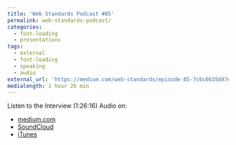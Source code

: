 ```yaml
---
title: 'Web Standards Podcast #85'
permalink: web-standards-podcast/
categories:
  - font-loading
  - presentations
tags:
  - external
  - font-loading
  - speaking
  - audio
external_url: 'https://medium.com/web-standards/episode-85-7c6c6635b97e'
medialength: 1 hour 26 min
---
```


Listen to the Interview (1:26:16) <span class="tag audio">Audio</span> on:

* [medium.com](https://medium.com/web-standards/episode-85-7c6c6635b97e)
* [SoundCloud](https://soundcloud.com/web-standards/episode-85)
* [iTunes](https://itunes.apple.com/ru/podcast/veb-standarty/id1080500016)
